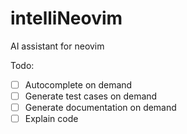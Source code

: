 # intelliNeovim
AI assistant for neovim

Todo:
- [ ] Autocomplete on demand
- [ ] Generate test cases on demand
- [ ] Generate documentation on demand
- [ ] Explain code
